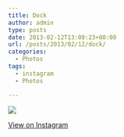 ```yaml
---
title: Dock
author: admin
type: posts
date: 2013-02-12T13:09:23+00:00
url: /posts/2013/02/12/dock/
categories:
  - Photos
tags:
  - instagram
  - Photos

---
```

![][1]

<p class="view-instagram">
  <a href="http://instagr.am/p/Voc_EKKluA/">View on Instagram</a>
</p>

 [1]: https://lobban.org/wordpress//HLIC/25f9272fccda63fefe030194ad9fb051.jpg
